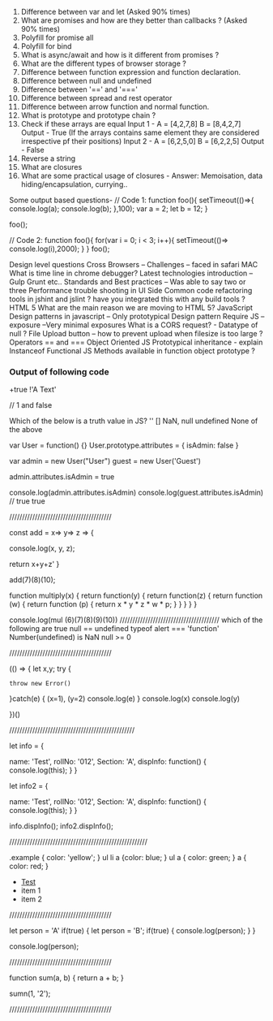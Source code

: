 1. Difference between var and let (Asked 90% times)
2. What are promises and how are they better than callbacks ? (Asked 90% times)
3. Polyfill for promise all
4. Polyfill for bind
5. What is async/await and how is it different from promises ?
6. What are the different types of browser storage ?
7. Difference between function expression and function declaration.
8. Difference between null and undefined
9. Difference between '==' and '==='
10. Difference between spread and rest operator
11. Difference between arrow function and normal function.
12. What is prototype and prototype chain ?
13. Check if these arrays are equal
Input 1 - A = [4,2,7,8] B = [8,4,2,7] Output - True (If the arrays contains same element they are considered irrespective pf their positions)
Input 2 - A = [6,2,5,0] B = [6,2,2,5] Output - False
14. Reverse a string
15. What are closures
16. What are some practical usage of closures -
 Answer: Memoisation, data hiding/encapsulation, currying..

Some output based questions-
 // Code 1:
function foo(){
 setTimeout(()=>{
  console.log(a);
  console.log(b);
 },100);
 var a = 2;
 let b = 12;
}

foo();

// Code 2:
function foo(){
 for(var i = 0; i < 3; i++){
  setTimeout(()=> console.log(i),2000);
 }
}
foo();




Design level questions
  Cross Browsers – Challenges – faced in safari MAC
 What is time line in chrome debugger?
Latest technologies introduction – Gulp Grunt etc..
 Standards and Best practices – Was able to say two or three
Performance trouble shooting in UI Side
 Common code refactoring tools in jshint and jslint ? have you integrated this with any build tools ?
HTML 5
What are the main reason we are moving to HTML 5?
JavaScript
Design patterns in javascript – Only prototypical Design pattern
Require JS – exposure –Very minimal exposures
What is a CORS request?  -
Datatype of null ?
File Upload button – how to prevent upload when filesize is too large ?
Operators
== and ===
Object Oriented JS
Prototypical inheritance - explain
Instanceof
Functional JS
Methods available in function object prototype ?


### Output of following code
+true
!'A Text'

// 1 and false

Which of the below is a truth value in JS?
''    []    NaN, null    undefined   None of the above

var User = function() {}
User.prototype.attributes = {
  isAdmin: false
}

var admin = new User("User")
guest = new User('Guest')

admin.attributes.isAdmin = true

console.log(admin.attributes.isAdmin)
console.log(guest.attributes.isAdmin)
// true true


////////////////////////////////////////

const add = x=> y=> z => {

  console.log(x, y, z);

  return x+y+z'
}

add(7)(8)(10);

function multiply(x) {
  return function(y) {
    return function(z) {
      return function (w) {
        return function (p) {
          return x * y * z * w * p;
        }
      }
    }
  }
}

console.log(mul (6)(7)(8)(9)(10))
///////////////////////////////////////
which of the following are true
   null == undefined
   typeof alert === 'function'
   Number(undefined) is NaN
   null >= 0

////////////////////////////////////////


(() => {
  let x,y;
  try {

    throw new Error()
  }catch(e) {
    (x=1), (y=2)
    console.log(e)
  }
  console.log(x)
  console.log(y)

})()

/////////////////////////////////////////////////

let info = {

  name: 'Test',
  rollNo: '012',
  Section: 'A',
  dispInfo: function() {
    console.log(this);
  }
}

let info2 = {

  name: 'Test',
  rollNo: '012',
  Section: 'A',
  dispInfo: function() {
    console.log(this);
  }
}


info.dispInfo();
info2.dispInfo();

//////////////////////////////////////////////////////

.example { color: 'yellow'; }
ul li a {color: blue; }
ul a { color: green; }
a { color: red; }

<ul>
   <li><a href='#' class="example">Test</a></li>
   <li>item 1</li>
   <li>item 2</li>
</ul>

////////////////////////////////////////

let person = 'A'
if(true) {
  let person = 'B';
  if(true) {
    console.log(person);
  }
}

console.log(person);

////////////////////////////////////////

function sum(a, b)  {
  return a + b;
}


sumn(1, '2');

////////////////////////////////////////

